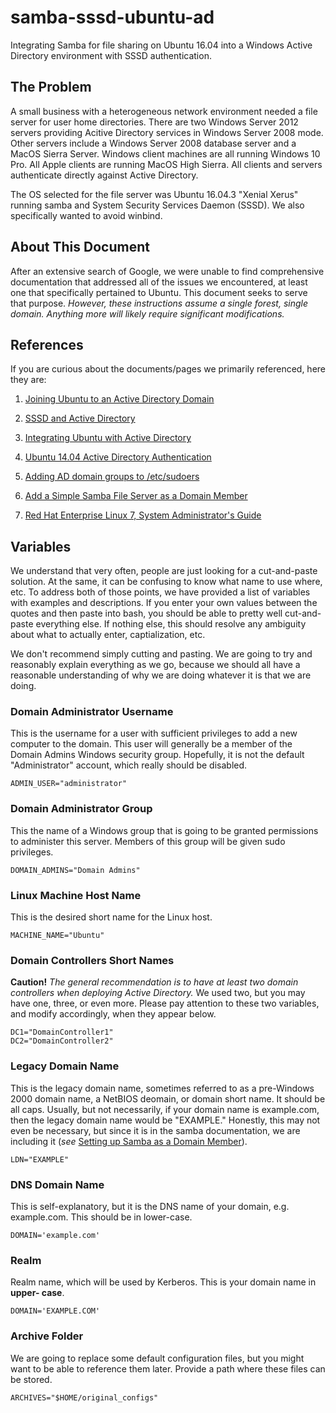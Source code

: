# samba-sssd-ubuntu-ad
Integrating Samba for file sharing on Ubuntu 16.04 into a Windows Active
Directory environment with SSSD authentication.

## The Problem
A small business with a heterogeneous network environment needed a file server
for user home directories. There are two Windows Server 2012 servers providing
Acitive Directory services in Windows Server 2008 mode. Other servers include a
Windows Server 2008 database server and a MacOS Sierra Server. Windows client
machines are all running Windows 10 Pro. All Apple clients are running MacOS
High Sierra. All clients and servers authenticate directly against Active
Directory.

The OS selected for the file server was Ubuntu 16.04.3 "Xenial Xerus" running
samba and System Security Services Daemon (SSSD). We also specifically wanted
to avoid winbind.

## About This Document
After an extensive search of Google, we were unable to find comprehensive
documentation that addressed all of the issues we encountered, at least one
that specifically pertained to Ubuntu. This document seeks to serve that
purpose. *However, these instructions assume a single forest, single domain.
Anything more will likely require significant modifications.*

## References
If you are curious about the documents/pages we primarily referenced, here they
are:
1. [Joining Ubuntu to an Active Directory Domain](https://blog.netnerds.net/2016/04/joining-ubuntu-to-an-active-directory-domain/)

2. [SSSD and Active Directory](https://help.ubuntu.com/lts/serverguide/sssd-ad.html)

3. [Integrating Ubuntu with Active Directory](https://noobient.com/post/132414642261/integrating-ubuntu-with-active-directory)

4. [Ubuntu 14.04 Active Directory Authentication](http://koo.fi/blog/2015/06/16/ubuntu-14-04-active-directory-authentication/)

5. [Adding AD domain groups to /etc/sudoers](https://derflounder.wordpress.com/2012/12/14/adding-ad-domain-groups-to-etcsudoers/)

6. [Add a Simple Samba File Server as a Domain Member](http://linuxtot.com/add-a-simple-samba-file-server-as-a-domain-member/)

7. [Red Hat Enterprise Linux 7, System Administrator's Guide](https://access.redhat.com/documentation/en-us/red_hat_enterprise_linux/7/html/system_administrators_guide/ch-File_and_Print_Servers#setting_extended_acls)

## Variables
We understand that very often, people are just looking for a cut-and-paste
solution. At the same, it can be confusing to know what name to use where, etc.
To address both of those points, we have provided a list of variables with
examples and descriptions. If you enter your own values between the quotes and
then paste into bash, you should be able to pretty well cut-and-paste everything
else. If nothing else, this should resolve any ambiguity about what to actually
enter, captialization, etc.

We don't recommend simply cutting and pasting. We are going to try and
reasonably explain everything as we go, because we should all have a reasonable
understanding of why we are doing whatever it is that we are doing.

### Domain Administrator Username
This is the username for a user with sufficient privileges to add a new computer
to the domain. This user will generally be a member of the Domain Admins
Windows security group. Hopefully, it is not the default "Administrator" account,
which really should be disabled.
```
ADMIN_USER="administrator"
```

### Domain Administrator Group
This the name of a Windows group that is going to be granted permissions to
administer this server. Members of this group will be given sudo privileges.
```
DOMAIN_ADMINS="Domain Admins"
```

### Linux Machine Host Name
This is the desired short name for the Linux host.
```
MACHINE_NAME="Ubuntu"
```

### Domain Controllers Short Names
**Caution!** *The general recommendation is to have at least two domain
controllers when deploying Active Directory.* We used two, but you may have
one, three, or even more. Please pay attention to these two variables, and
modify accordingly, when they appear below.

```
DC1="DomainController1"
DC2="DomainController2"
```

### Legacy Domain Name
This is the legacy domain name, sometimes referred to as a pre-Windows 2000
domain name, a NetBIOS deomain, or domain short name. It should be all caps.
Usually, but not necessarily, if your domain name is example.com, then the
legacy domain name would be "EXAMPLE." Honestly, this may not even be
necessary, but since it is in the samba documentation, we are including it
(*see* [Setting up Samba as a Domain Member](https://wiki.samba.org/index.php/Setting_up_Samba_as_a_Domain_Member)).

```
LDN="EXAMPLE"
```

### DNS Domain Name
This is self-explanatory, but it is the DNS name of your domain, e.g.
example.com. This should be in lower-case.

```
DOMAIN='example.com'
```

### Realm
Realm name, which will be used by Kerberos. This is your domain name in **upper-
case**.

```
DOMAIN='EXAMPLE.COM'
```

### Archive Folder
We are going to replace some default configuration files, but you might want
to be able to reference them later. Provide a path where these files can be
stored.

```
ARCHIVES="$HOME/original_configs"
```

